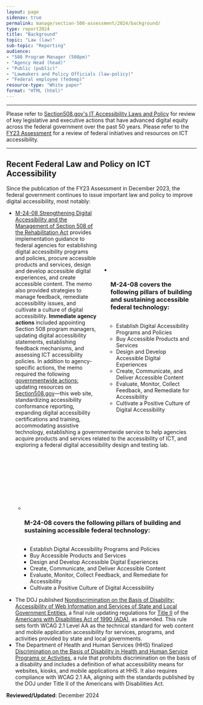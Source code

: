 ```yaml
---
layout: page
sidenav: true
permalink: manage/section-508-assessment/2024/background/
type: report2024
title: "Background"
topic: "Law (law)"
sub-topic: "Reporting"
audience:
- "508 Program Manager (508pm)"
- "Agency Head (head)"
- "Public (public)"
- "Lawmakers and Policy Officials (law-policy)"
- "Federal employee (fedemp)"
resource-type: "White paper"
format: "HTML (html)"
---
```

<hr class="breaker-bar-green">
Please refer to <a href="{{site.baseurl}}/manage/laws-and-policies/">Section508.gov's IT Accessibility Laws and Policy</a> for review of key legislative and executive actions that have advanced digital equity across the federal government over the past 50 years. Please refer to the <a href="{{site.baseurl}}/manage/section-508-assessment/2023/appendix-b-initiatives-and-resources/">FY23 Assessment</a> for a review of federal initiatives and resources on ICT accessibility.
<hr class="breaker-bar-green">

## Recent Federal Law and Policy on ICT Accessibility
Since the publication of the FY23 Assessment in December 2023, the federal government continues to issue important law and policy to improve digital accessibility, most notably:

<div class="display-none tablet:display-block border-base padding-1 callout-box-top-left" style="float:right; margin-left:10px; width:50%; border-bottom-color: #14671B;">
    <div class="grid-row grid-gap">
      <div class="tablet:grid-col">
        <ul class="usa-icon-list">
          <li class="usa-icon-list__item">
            <div class="usa-icon-list__icon text-green"><svg class="usa-icon" aria-hidden="true" role="img"><use xlink:href="{{site.baseurl}}/assets/img/sprite.svg#check_circle"></use></svg></div>
            <div class="usa-icon-list__content">
              <h3 class="usa-icon-list__title">M-24-08 covers the following pillars of building and sustaining accessible federal technology:</h3>
              <ul class="list-item-spacer" style="padding:15px">
                <li>Establish Digital Accessibility Programs and Policies</li>
                <li>Buy Accessible Products and Services</li>
                <li>Design and Develop Accessible Digital Experiences</li>
                <li>Create, Communicate, and Deliver Accessible Content</li>
                <li>Evaluate, Monitor, Collect Feedback, and Remediate for Accessibility</li>
                <li>Cultivate a Positive Culture of Digital Accessibility</li>
              </ul>
            </div>
          </li>
        </ul>
      </div>
    </div>
</div>

<ul class="list-item-spacer">
  <li><a href="https://bidenwhitehouse.archives.gov/omb/management/ofcio/m-24-08-strengthening-digital-accessibility-and-the-management-of-section-508-of-the-rehabilitation-act/#anchorIGWA" target="_blank" class="usa-link--external">M-24-08 Strengthening Digital Accessibility and the Management of Section 508 of the Rehabilitation Act</a> provides implementation guidance to federal agencies for establishing digital accessibility programs and policies, procure accessible products and services, design and develop accessible digital experiences, and create accessible content. The memo also provided strategies to manage feedback, remediate accessibility issues, and cultivate a culture of digital accessibility. <strong>Immediate agency actions</strong> included appointing Section 508 program managers, updating digital accessibility statements, establishing feedback mechanisms, and assessing ICT accessibility policies. In addition to agency-specific actions, the memo required the following <a href="https://bidenwhitehouse.archives.gov/omb/management/ofcio/m-24-08-strengthening-digital-accessibility-and-the-management-of-section-508-of-the-rehabilitation-act/#anchorIGWA" target="_blank" class="usa-link--external">governmentwide actions:</a> updating resources on <a href="{{site.baseurl}}">Section508.gov</a>&mdash;this web site, standardizing accessibility conformance reporting, expanding digital accessibility certifications and training, accommodating assistive technology, establishing a governmentwide service to help agencies acquire products and services related to the accessibility of ICT, and exploring a federal digital accessibility design and testing lab.
  <div class="display-block tablet:display-none border-base padding-1 callout-box-top-left" style="border-bottom-color: #14671B;">
    <div class="grid-row grid-gap">
      <div class="tablet:grid-col">
        <ul class="usa-icon-list">
          <li class="usa-icon-list__item">
            <div class="usa-icon-list__icon text-green"><svg class="usa-icon" aria-hidden="true" role="img"><use xlink:href="{{site.baseurl}}/assets/img/sprite.svg#check_circle"></use></svg></div>
            <div class="usa-icon-list__content">
              <h3 class="usa-icon-list__title">M-24-08 covers the following pillars of building and sustaining accessible federal technology:</h3>
              <ul class="list-item-spacer" style="padding:15px">
                <li>Establish Digital Accessibility Programs and Policies</li>
                <li>Buy Accessible Products and Services</li>
                <li>Design and Develop Accessible Digital Experiences</li>
                <li>Create, Communicate, and Deliver Accessible Content</li>
                <li>Evaluate, Monitor, Collect Feedback, and Remediate for Accessibility</li>
                <li>Cultivate a Positive Culture of Digital Accessibility</li>
              </ul>
            </div>
          </li>
        </ul>
      </div>
    </div>
  </div>
  </li>
  <li>The DOJ published <a href="https://www.federalregister.gov/documents/2024/04/24/2024-07758/nondiscrimination-on-the-basis-of-disability-accessibility-of-web-information-and-services-of-state" target="_blank" class="usa-link--external">Nondiscrimination on the Basis of Disability; Accessibility of Web Information and Services of State and Local Government Entities</a>, a final rule updating regulations for <a href="https://www.ada.gov/law-and-regs/regulations/title-ii-2010-regulations/" target="_blank" class="usa-link--external">Title II</a> of the <a href="https://www.ada.gov/law-and-regs/ada/" target="_blank" class="usa-link--external">Americans with Disabilities Act of 1990 (ADA)</a>, as amended. This rule sets forth WCAG 2.1 Level AA as the technical standard for web content and mobile application accessibility for services, programs, and activities provided by state and local governments.</li>
  <li>The Department of Health and Human Services (HHS) finalized <a href="https://www.federalregister.gov/documents/2024/05/09/2024-09237/nondiscrimination-on-the-basis-of-disability-in-programs-or-activities-receiving-federal-financial" target="_blank" class="usa-link--external">Discrimination on the Basis of Disability in Health and Human Service Programs or Activities</a>, a rule that prohibits discrimination on the basis of a disability and includes a definition of what accessibility means for websites, kiosks, and mobile applications at HHS. It also requires compliance with WCAG 2.1 AA, aligning with the standards published by the DOJ under Title II of the Americans with Disabilities Act.</li>
</ul>

**Reviewed/Updated**: December 2024